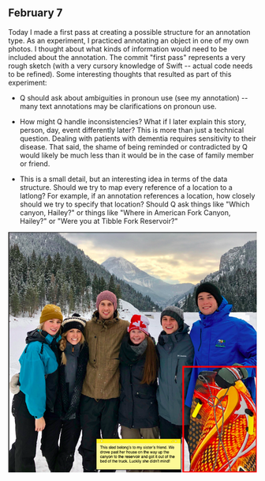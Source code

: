 ## February 7

Today I made a first pass at creating a possible structure for an annotation type.
As an experiment, I practiced annotating an object in one of my own photos. I thought
about what kinds of information would need to be included about the annotation.
The commit "first pass" represents a very rough sketch (with a very cursory
knowledge of Swift -- actual code needs to be refined). Some interesting thoughts
that resulted as part of this experiment:

- Q should ask about ambiguities in pronoun use (see my annotation) -- many text annotations may be clarifications on pronoun use.

- How might Q handle inconsistencies? What if I later explain this story, person, day, event differently later? This is more than just a technical question. Dealing with patients with dementia requires sensitivity to their disease. That said, the shame of being reminded or contradicted by Q would likely be much less than it would be in the case of family member or friend.

- This is a small detail, but an interesting idea in terms of the data structure. Should we try to map every reference of a location to a latlong? For example, if an annotation references a location, how closely should we try to specify that location? Should Q ask things like "Which canyon, Hailey?" or things like "Where in American Fork Canyon, Hailey?" or "Were you at Tibble Fork Reservoir?"

![Annotated Photo](photoannotated.png?raw=true "Annotated Photo")
